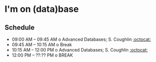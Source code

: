 # I'm on (data)base

## Schedule 

 * 09:00 AM – 09:45 AM  o  Advanced Databases; S. Coughlin [:octocat:](https://github.com/scottcoughlin2014)
 * 09:45 AM – 10:15 AM  o  Break
 * 10:15 AM – 12:00 PM  o  Advanced Databases; S. Coughlin [:octocat:](https://github.com/scottcoughlin2014)
 * 12:00 PM – ??:?? PM  o  BREAK